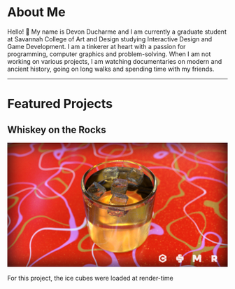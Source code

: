 # About Me

Hello! 👋 My name is Devon Ducharme and I am currently a graduate student at Savannah College of Art and Design studying Interactive Design and Game Development. I am a tinkerer at heart with a passion for programming, computer graphics and problem-solving. When I am not working on various projects, I am watching documentaries on modern and ancient history, going on long walks and spending time with my friends.

---

# Featured Projects

## Whiskey on the Rocks

<a href="/assets/graphics/whiskey-banner.png" target="_blank">![](/assets/graphics/whiskey-banner.png)</a>

For this project, the ice cubes were loaded at render-time
